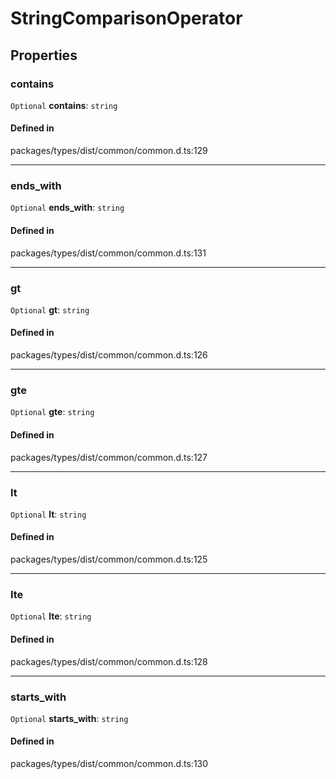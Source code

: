 # StringComparisonOperator

## Properties

### contains

 `Optional` **contains**: `string`

#### Defined in

packages/types/dist/common/common.d.ts:129

___

### ends\_with

 `Optional` **ends\_with**: `string`

#### Defined in

packages/types/dist/common/common.d.ts:131

___

### gt

 `Optional` **gt**: `string`

#### Defined in

packages/types/dist/common/common.d.ts:126

___

### gte

 `Optional` **gte**: `string`

#### Defined in

packages/types/dist/common/common.d.ts:127

___

### lt

 `Optional` **lt**: `string`

#### Defined in

packages/types/dist/common/common.d.ts:125

___

### lte

 `Optional` **lte**: `string`

#### Defined in

packages/types/dist/common/common.d.ts:128

___

### starts\_with

 `Optional` **starts\_with**: `string`

#### Defined in

packages/types/dist/common/common.d.ts:130
